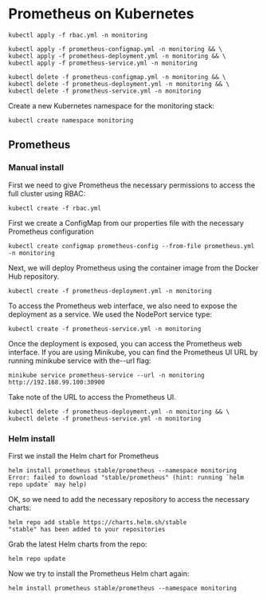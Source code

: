 # Prometheus on Kubernetes

```shell
kubectl apply -f rbac.yml -n monitoring
```

```shell
kubectl apply -f prometheus-configmap.yml -n monitoring && \
kubectl apply -f prometheus-deployment.yml -n monitoring && \
kubectl apply -f prometheus-service.yml -n monitoring
```

```shell
kubectl delete -f prometheus-configmap.yml -n monitoring && \
kubectl delete -f prometheus-deployment.yml -n monitoring && \
kubectl delete -f prometheus-service.yml -n monitoring
```







Create a new Kubernetes namespace for the monitoring stack:
```shell
kubectl create namespace monitoring
```

## Prometheus

### Manual install

First we need to give Prometheus the necessary permissions to access the full cluster using RBAC:
```shell
kubectl create -f rbac.yml
```

First we create a ConfigMap from our properties file with the necessary Prometheus configuration
```shell
kubectl create configmap prometheus-config --from-file prometheus.yml -n monitoring
```

Next, we will deploy Prometheus using the container image from the Docker Hub repository.
```shell
kubectl create -f prometheus-deployment.yml -n monitoring
```

To access the Prometheus web interface, we also need to expose the deployment as a service. We used the NodePort service type:
```shell
kubectl create -f prometheus-service.yml -n monitoring
```

Once the deployment is exposed, you can access the Prometheus web interface. If you are using Minikube, you can find the Prometheus UI URL by running minikube service with the--url flag:
```shell
minikube service prometheus-service --url -n monitoring
http://192.168.99.100:30900
```
Take note of the URL to access the Prometheus UI.

```shell
kubectl delete -f prometheus-deployment.yml -n monitoring && \
kubectl delete -f prometheus-service.yml -n monitoring
```

### Helm install
First we install the Helm chart for Prometheus
```shell
helm install prometheus stable/prometheus --namespace monitoring
Error: failed to download "stable/prometheus" (hint: running `helm repo update` may help)
```

OK, so we need to add the necessary repository to access the necessary charts:
```shell
helm repo add stable https://charts.helm.sh/stable
"stable" has been added to your repositories
```

Grab the latest Helm charts from the repo:
```shell
helm repo update
```

Now we try to install the Prometheus Helm chart again:
```shell
helm install prometheus stable/prometheus --namespace monitoring
```